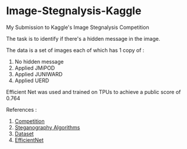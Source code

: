 # Image-Stegnalysis-Kaggle
My Submission to Kaggle's Image Stegnalysis Competition

The task is to identify if there's a hidden message in the image.

The data is a set of images each of which has 1 copy of :
<ol>
  <li> No hidden message </li>
  <li> Applied JMiPOD </li>
  <li> Applied JUNIWARD </li>
  <li> Applied UERD </li>
</ol>

Efficient Net was used and trained on TPUs to achieve a public score of 0.764

References :
<ol>
  <li> <a href="https://www.kaggle.com/c/alaska2-image-steganalysis/"> Competition </a></li>
  <li> <a href="https://www.google.com/url?sa=t&rct=j&q=&esrc=s&source=web&cd=2&cad=rja&uact=8&ved=2ahUKEwiyxJucmqbpAhVq6nMBHa9vDmYQFjABegQIARAB&url=https%3A%2F%2Fwww.kaggle.com%2Fc%2Falaska2-image-steganalysis%2Fdiscussion%2F146950&usg=AOvVaw0BWlGycUNGbxH7Z4Ch2uTH"> Steganography Algorithms  </a> </li>
  <li><a href="https://www.kaggle.com/c/alaska2-image-steganalysis/data"> Dataset </a></li>
  <li> <a href="https://www.google.com/url?sa=t&rct=j&q=&esrc=s&source=web&cd=1&cad=rja&uact=8&ved=2ahUKEwjAjqrQm6bpAhVB7XMBHY05BcMQFjAAegQIARAB&url=https%3A%2F%2Farxiv.org%2Fabs%2F1905.11946&usg=AOvVaw2lM48jIEZJ5DE6BQa54cPL"> EfficientNet </a></li>
</ol>
  
